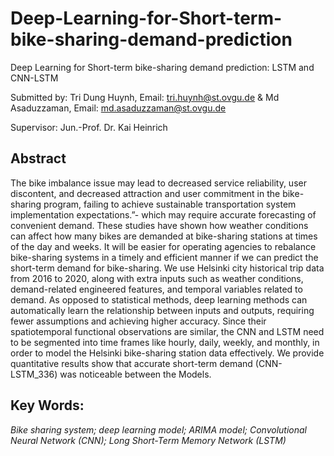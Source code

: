 # Deep-Learning-for-Short-term-bike-sharing-demand-prediction
Deep Learning for Short-term bike-sharing demand prediction: LSTM and CNN-LSTM

Submitted by:
Tri Dung Huynh, Email: tri.huynh@st.ovgu.de
&
Md Asaduzzaman, Email: md.asaduzzaman@st.ovgu.de

Supervisor:
Jun.-Prof. Dr. Kai Heinrich

## Abstract

The bike imbalance issue may lead to decreased service reliability, user discontent, and decreased attraction and user commitment in the bike-sharing program, failing to achieve sustainable transportation system implementation expectations.”- which may require accurate forecasting of convenient demand. These studies have shown how weather conditions can affect how many bikes are demanded at bike-sharing stations at times of the day and weeks. It will be easier for operating agencies to rebalance bike-sharing systems in a timely and efficient manner if we can predict the short-term demand for bike-sharing. We use Helsinki city historical trip data from 2016 to 2020, along with extra inputs such as weather conditions, demand-related engineered features, and temporal variables related to demand. As opposed to statistical methods, deep learning methods can automatically learn the relationship between inputs and outputs, requiring fewer assumptions and achieving higher accuracy. Since their spatiotemporal functional observations are similar, the CNN and LSTM need to be segmented into time frames like hourly, daily, weekly, and monthly, in order to model the Helsinki bike-sharing station data effectively. We provide quantitative results show that accurate short-term demand (CNN-LSTM_336) was noticeable between the Models.

## Key Words: 
*Bike sharing system; deep learning model; ARIMA model; Convolutional Neural Network (CNN); Long Short-Term Memory Network (LSTM)*
